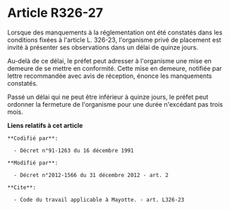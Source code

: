 # Article R326-27

Lorsque des manquements à la réglementation ont été constatés dans les conditions fixées à l'article L. 326-23, l'organisme
privé de placement est invité à présenter ses observations dans un délai de quinze jours. 

Au-delà de ce délai, le préfet peut adresser à l'organisme une mise en demeure de se mettre en conformité. Cette mise en
demeure, notifiée par lettre recommandée avec avis de réception, énonce les manquements constatés. 

Passé un délai qui ne peut être inférieur à quinze jours, le préfet peut ordonner la fermeture de l'organisme pour une durée
n'excédant pas trois mois.

**Liens relatifs à cet article**

	**Codifié par**:

	  - Décret n°91-1263 du 16 décembre 1991

	**Modifié par**:

	  - Décret n°2012-1566 du 31 décembre 2012 - art. 2

	**Cite**:

	  - Code du travail applicable à Mayotte. - art. L326-23
